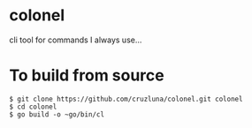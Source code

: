 # colonel

cli tool for commands I always use...

# To build from source

```
$ git clone https://github.com/cruzluna/colonel.git colonel 
$ cd colonel
$ go build -o ~go/bin/cl
```
